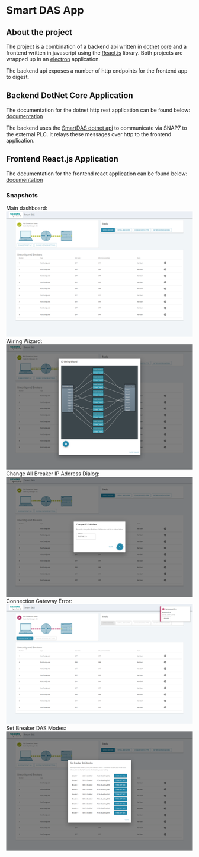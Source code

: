 # Smart DAS App

## About the project
The project is a combination of a backend api written in [dotnet core](https://docs.microsoft.com/en-us/dotnet/core/) and a frontend written in javascript using the [React.js](https://reactjs.org/) library. Both projects are wrapped up in an [electron](https://electronjs.org/) application.

The backend api exposes a number of http endpoints for the frontend app to digest.

## Backend DotNet Core Application
The documentation for the dotnet http rest application can be found below: 
[documentation](./server/README.md)

The backend uses the [SmartDAS dotnet api](https://code.siemens.com/smart-gear-gp/smartdas) to communicate via SNAP7 to the external PLC. It relays these messages over http to the frontend application.

## Frontend React.js Application
The documentation for the frontend react application can be found below: 
[documentation](./client/README.md)

### Snapshots
Main dashboard:
![main_dashboard](./docs/_images/main_dashboard.png)
Wiring Wizard:
![wiring_wizard](./docs/_images/wiring_wizard.png)
Change All Breaker IP Address Dialog:
![change_all_breaker_ips](./docs/_images/change_all_breaker_ips.png)
Connection Gateway Error:
![gateway_error](./docs/_images/gateway_error.png)
Set Breaker DAS Modes:
![set_das_modes](./docs/_images/set_das_modes.png)

